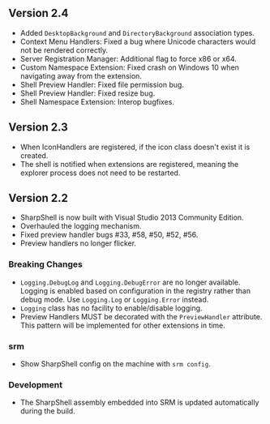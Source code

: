 ## Version 2.4

- Added `DesktopBackground` and `DirectoryBackground` association types.
- Context Menu Handlers: Fixed a bug where Unicode characters would not be rendered correctly.
- Server Registration Manager: Additional flag to force x86 or x64.
- Custom Namespace Extension: Fixed crash on Windows 10 when navigating away from the extension.
- Shell Preview Handler: Fixed file permission bug.
- Shell Preview Handler: Fixed resize bug.
- Shell Namespace Extension: Interop bugfixes.

## Version 2.3

 * When IconHandlers are registered, if the icon class doesn't exist it is
   created.
 * The shell is notified when extensions are registered, meaning the explorer
   process does not need to be restarted. 

## Version 2.2

 * SharpShell is now built with Visual Studio 2013 Community Edition.
 * Overhauled the logging mechanism.
 * Fixed preview handler bugs #33, #58, #50, #52, #56.
 * Preview handlers no longer flicker.


### Breaking Changes

 * `Logging.DebugLog` and `Logging.DebugError` are no longer available. Logging is 
   enabled based on configuration in the registry rather than debug mode. Use 
   `Logging.Log` or `Logging.Error` instead.
 * `Logging` class has no facility to enable/disable logging.
 * Preview Handlers MUST be decorated with the `PreviewHandler` attribute. This
   pattern will be implemented for other extensions in time.

### srm

* Show SharpShell config on the machine with `srm config`.

### Development

* The SharpShell assembly embedded into SRM is updated automatically during the build.
